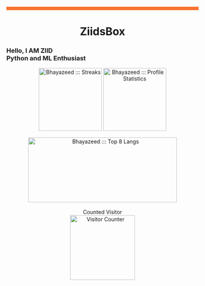 <hr style="background:#F87431; border:1; height:9px" />
<h1 align= "center">
  <b>
    ZiidsBox
  </b>
</h1>
<h3>
  Hello, I AM ZIID<br>
  Python and ML Enthusiast                         
</h3>
<p align="center">
  <a href="https://github.com/Bhayazeed"><img align="center" height="165px" src="https://github-readme-streak-stats.herokuapp.com?user=Bhayazeed&theme=github-dark&hide_border=true&date_format=j%20M%5B%20Y%5D&fire=CA2E55&stroke=20FC8F&ring=20FC8F&dates=20FC8F&background=282A36" alt="Bhayazeed ::: Streaks" /></a>
  <a href="https://github.com/Bhayazeed"><img align="center" height="165px" src="https://readme-status-bay.vercel.app/api?username=Bhayazeed&show_icons=true&count_private=false&include_all_commits=true&hide_border=true&theme=dracula&icon_color=CA2E55&title_color=20fc8f&custom_title=My+Data" alt="Bhayazeed ::: Profile Statistics" /></a>
  <br><br/>
  <a href="https://github.com/Bhayazeed"><img align="center" height="170px" width="390px" src="https://readme-status-bay.vercel.app/api/top-langs/?username=AdonNeet&hide_border=true&langs_count=8&custom_title=Top+Languages&title_color=20fc8f&theme=dracula&exclude_repo=machine,hacktrace&hide=css,html,svelte&layout=compact&card_width=280" alt="Bhayazeed ::: Top 8 Langs" /></a>
  <br> <br>
  Counted Visitor
  <br>
  <a href="https://github.com/Bhayazeed"><img height="170px" src="https://count.getloli.com/get/@:Bhayazeed?theme=asoul" alt="Visitor Counter" /></a>
</p>

<!---
Bhayazeed/Bhayazeed is a ✨ special ✨ repository because its `README.md` (this file) appears on your GitHub profile.
You can click the Preview link to take a look at your changes.
--->
